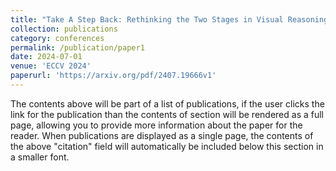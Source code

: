 ```yaml
---
title: "Take A Step Back: Rethinking the Two Stages in Visual Reasoning"
collection: publications
category: conferences
permalink: /publication/paper1
date: 2024-07-01
venue: 'ECCV 2024'
paperurl: 'https://arxiv.org/pdf/2407.19666v1'
---
```


The contents above will be part of a list of publications, if the user clicks the link for the publication than the contents of section will be rendered as a full page, allowing you to provide more information about the paper for the reader. When publications are displayed as a single page, the contents of the above "citation" field will automatically be included below this section in a smaller font.
